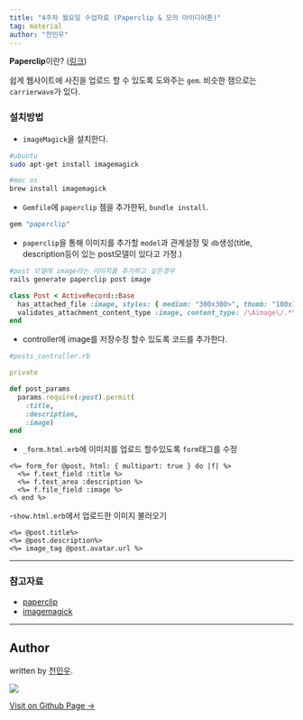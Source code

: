 ```yaml
---
title: "4주차 월요일 수업자료 (Paperclip & 모의 아이디어톤)"
tag: material
author: "천민우"
---
```


**Paperclip**이란? ([링크](https://github.com/thoughtbot/paperclip))

쉽게 웹사이트에 사진을 업로드 할 수 있도록 도와주는 `gem`. 비슷한 잼으로는 `carrierwave`가 있다. 

### 설치방법

- `imageMagick`을 설치한다.

```sh
#ubuntu
sudo apt-get install imagemagick

#mac os
brew install imagemagick
```

- `Gemfile`에 `paperclip` 젬을 추가한뒤, `bundle install`.

```rb
gem "paperclip"
```

- `paperclip`을 통해 이미지를 추가할 `model`과 관계설정 및 `db`생성(title, description등이 있는 post모델이 있다고 가정.)

```sh
#post 모델에 image라는 이미지를 추가하고 싶은경우
rails generate paperclip post image
```

```rb
class Post < ActiveRecord::Base
  has_attached_file :image, styles: { medium: "300x300>", thumb: "100x100>" }
  validates_attachment_content_type :image, content_type: /\Aimage\/.*\z/
end
```

- controller에 image를 저장수정 할수 있도록 코드를 추가한다.

```rb
#posts_controller.rb

private

def post_params
  params.require(:post).permit(
    :title, 
    :description, 
    :image)
end
```

- `_form.html.erb`에 이미지를 업로드 할수있도록 `form`태그를 수정

```erb
<%= form_for @post, html: { multipart: true } do |f| %>
  <%= f.text_field :title %>
  <%= f.text_area :description %>
  <%= f.file_field :image %>
<% end %>
```


-`show.html.erb`에서 업로드한 이미지 불러오기

```erb
<%= @post.title%>
<%= @post.description%>
<%= image_tag @post.avatar.url %>
```


---

### 참고자료
- [paperclip](https://github.com/thoughtbot/paperclip)
- [imagemagick](http://www.imagemagick.org/script/index.php)

---

## Author

written by [천민우](https://project42da.github.io).

![](https://avatars.githubusercontent.com/project42da?v=2&s=100)

<a href="https://project42da.github.io" target="_blank" class="btn btn-black"><i class="fa fa-github fa-lg"></i> Visit on Github Page &rarr;</a>
